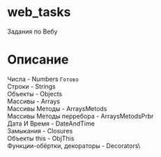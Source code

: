 # web_tasks
Задания по Вебу

# Описание

Числа - Numbers `Готово`\
Строки - Strings\
Объекты - Objects\
Массивы - Arrays\
Массивы Методы - ArraysMetods\
Массивы Методы перребора - ArraysMetodsPrbr\
Дата И Время - DateAndTime\
Замыкания - Closures\
Объекты this - ObjThis\
Функции-обёртки, декораторы - Decorators\


